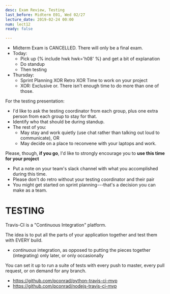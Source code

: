 ```yaml
---
desc: Exam Review, Testing
last_before: Midterm E01, Wed 02/27
lecture_date: 2019-02-24 00:00
num: lect12
ready: false

---
```



* Midterm Exam is CANCELLED.  There will only be a final exam.
* Today:
   * Pick up {% include hwk hwk='h08' %} and get a bit of explanation
   * Do standup
   * Then testing
* Thursday:
   * Sprint Planning XOR Retro XOR Time to work on your project
   * XOR: Exclusive or.  There isn't enough time to do more than one of those.
   
For the testing presentation:

* I'd like to ask the testing coordinator from each group, plus one extra person from each group to stay for that.
* Identify who that should be during standup.
* The rest of you:
    * May stay and work quietly (use chat rather than talking out loud to communicate), OR
    * May decide on a place to reconvene with your laptops and work.

Please, though, **if you go**, I'd like to strongly encourage you to **use this time for your project**
* Put a note on your team's slack channel with what you accomplished during this time.
* Please don't do retro without your testing coordinator and their pair
* You might get started on sprint planning---that's a decision you can make as a team.

# TESTING

Travis-CI is a "Continuous Integration" platform.

The idea is to put all the parts of your application together and test them with EVERY build.
* *continuous* integration, as opposed to putting the pieces together (integrating) only later, or only occasionally

You can set it up to run a suite of tests with every push to master, every pull request, or on demand for any branch.

* <https://github.com/pconrad/python-travis-ci-mvp>
* <https://github.com/pconrad/nodejs-travis-ci-mvp>
